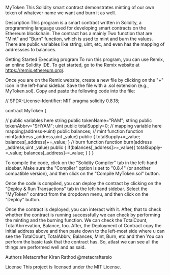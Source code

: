 MyToken
This Solidity smart contract demonstrates minting of our own token of whatever name we want and burn it as well.

Description
This program is a smart contract written in Solidity, a programming language used for developing smart contracts on the Ethereum blockchain. The contract has a mainly Two function that are "Mint" and "Burn" function, which is used to mint and burn the values. There are public variables like string, uint, etc, and even has the mapping of addressses to balances.

Getting Started
Executing program
To run this program, you can use Remix, an online Solidity IDE. To get started, go to the Remix website at https://remix.ethereum.org/.

Once you are on the Remix website, create a new file by clicking on the "+" icon in the left-hand sidebar. Save the file with a .sol extension (e.g., MyToken.sol). Copy and paste the following code into the file:

// SPDX-License-Identifier: MIT pragma solidity 0.8.18;

contract MyToken {

// public variables here
string public tokenName="RAM";
string public tokenAbbrv="SHYAM";
uint public totalSupply=0;
// mapping variable here
mapping(address=>uint) public balances;
// mint function
function mint(address _address,uint _value) public {
    totalSupply+=_value;
    balances[_address]+=_value;
}
// burn function
function burn(address _address,uint _value) public {
    if(balances[_address]>=_value){
        totalSupply-=_value;
        balances[_address]-=_value;
    }
}
}

To compile the code, click on the "Solidity Compiler" tab in the left-hand sidebar. Make sure the "Compiler" option is set to "0.8.4" (or another compatible version), and then click on the "Compile MyToken.sol" button.

Once the code is compiled, you can deploy the contract by clicking on the "Deploy & Run Transactions" tab in the left-hand sidebar. Select the "MyToken" contract from the dropdown menu, and then click on the "Deploy" button.

Once the contract is deployed, you can interact with it. After, that to check whether the contract is running successfully we can check by performing the minting and the burning function. We can check the TotalCount, TotalAbrrevation, Balance, too. After, the Deployment of Contract copy the initial address above and then paste down to the left-most side where u can see the TotalCount, TotalAbbrv, Balances, Mint, Burn, etc and then You can perform the basic task that the contract has. So, atlast we can see all the things are performed well and as said.

Authors
Metacrafter Kiran Rathod @metacraftersio

License
This project is licensed under the MIT License.
